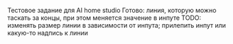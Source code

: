 Тестовое задание для AI home studio
Готово: линия, которую можно таскать за концы, при этом меняется значение в инпуте
TODO: изменять размер линии в зависимости от инпута; прилепить инпут или какую-то надпись к линии

